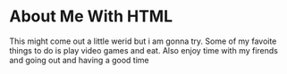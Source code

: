 <h1>About Me With HTML</h1>

<p>This might come out a little werid but i am gonna try. Some of my favoite things to do is play video games and eat. Also enjoy time with my firends and going out and having a good time</p>
<h1>


</h1>

